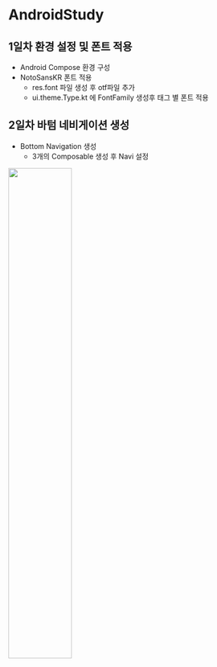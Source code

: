 # AndroidStudy

## 1일차 환경 설정 및 폰트 적용

* Android Compose 환경 구성
* NotoSansKR 폰트 적용
  * res.font 파일 생성 후 otf파일 추가
  * ui.theme.Type.kt 에 FontFamily 생성후 태그 별 폰트 적용

## 2일차 바텀 네비게이션 생성

* Bottom Navigation 생성
  * 3개의 Composable 생성 후 Navi 설정

<img width="50%" src="https://user-images.githubusercontent.com/62507896/204801475-0d63d840-af66-40d6-8611-87ef3fadc9ac.gif"/>
